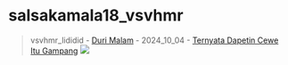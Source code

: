 # salsakamala18_vsvhmr
> vsvhmr_lididid - [Duri Malam](https://m.youtube.com/@DuriMalam) - 2024_10_04 - [Ternyata Dapetin Cewe Itu Gampang](https://youtu.be/xpz9LYjCApc) <img src="media/xpz9LYjCApc/">
